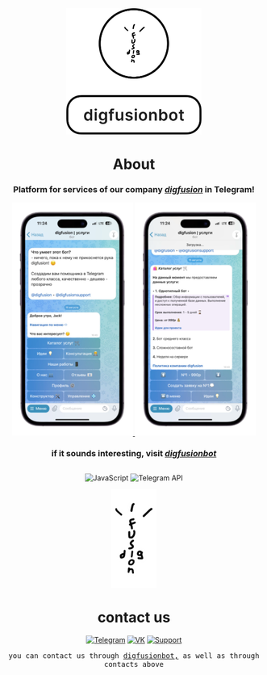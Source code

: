<div align="center">
<a href="https://t.me/diglibrarybot">
  <img src="media/blank.png" alt="1" height="250">
</a>

<h1>About</h1>
<h3>Platform for services of our company <i><a href="https://t.me/digfusion">digfusion</a></i> in Telegram!</h3>

<a href="https://t.me/digfusionbot">
  <img src="media/phone1.png" alt="preview" width="240">
  </a><a href="https://t.me/digfusionbot">
  <img src="media/phone2.png" alt="preview" width="240">
  </a>

<h3>if it sounds interesting, visit <i><a href="https://t.me/digfusionbot">digfusionbot</a></i></h3>

##

<!-- <h2><i>be educated - is simple</i> 😉</h2> -->

![JavaScript](https://img.shields.io/badge/-JavaScript-white?style=for-the-badge&logo=javascript&logoColor=black)
![Telegram API](https://img.shields.io/badge/-Telegram%20API-white?style=for-the-badge&logo=telegram&logoColor=black)

<a href="https://t.me/digfusion">
  <img src="media/digfusionWhiteBorder.PNG" alt="Logo" width="90">
  </a>
<h1>сontact us</h1>

[![Telegram](https://img.shields.io/badge/-Telegram-FFFFFF?style=for-the-badge&logo=telegram&logoColor=000000)](https://t.me/digfusion)
[![VK](https://img.shields.io/badge/-VK-FFFFFF?style=for-the-badge&logo=vk&logoColor=000000)](https://vk.com/digfusion)
[![Support](https://img.shields.io/badge/-Support-FFFFFF?style=for-the-badge&logo=telegram&logoColor=000000)](https://t.me/digfusionsupport)

<kbd>you can contact us through <a href="https://t.me/digfusionbot">digfusionbot,</a> as well as through contacts above
</kbd>

<!-- <a href="https://t.me/digfusion">
  <img src="media\logoBlank.png" alt="1" height="27.61">
</a> -->

</div>
